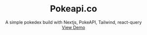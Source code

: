 <div id="top"></div>

<!-- PROJECT LOGO -->
<br />
<div align="center">

  <h1 align="center">Pokeapi.co</h1>

  <p align="center">
    A simple pokedex build with Nextjs, PokeAPI, Tailwind, react-query
    <br />
    <a href="https://pokedex-nextjs-react-query-tailwind-git-master-jacquesbonet.vercel.app/">View Demo</a>
  </p>
</div>
